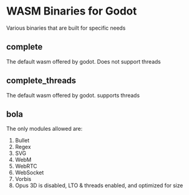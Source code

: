 # WASM Binaries for Godot
Various binaries that are built for specific needs

## complete
The default wasm offered by godot. Does not support threads

## complete_threads
The default wasm offered by godot. supports threads

## bola
The only modules allowed are:
1. Bullet
2. Regex
3. SVG
4. WebM
5. WebRTC
6. WebSocket
7. Vorbis
8. Opus
3D is disabled, LTO & threads enabled, and optimized for size